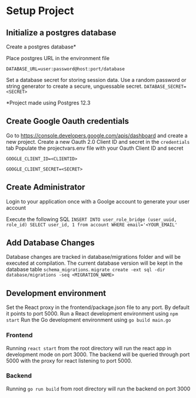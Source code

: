# Setup Project

## Initialize a postgres database

Create a postgres database*

Place postgres URL in the environment file

``DATABASE_URL=user:password@host:port/database``

Set a database secret for storing session data. Use a random password or string generator to create a secure,
unguessable secret.
``DATABASE_SECRET=<SECRET>``

*Project made using Postgres 12.3

## Create Google Oauth credentials

Go to https://console.developers.google.com/apis/dashboard and create a new project. Create a new Oauth 2.0 Client ID
and secret in the ``credentials`` tab Populate the projectvars.env file with your Oauth Client ID and secret

``GOOGLE_CLIENT_ID=<CLIENTID>``

``GOOGLE_CLIENT_SECRET=<SECRET>``

## Create Administrator

Login to your application once with a Goolge account to generate your user account

Execute the following SQL `INSERT INTO user_role_bridge (user_uuid, role_id) SELECT user_id, 1 from account WHERE email='<YOUR_EMAIL'`

## Add Database Changes
Database changes are tracked in database/migrations folder and will be executed at compilation. 
The current database version will be kept in the database table `schema_migrations`.
``migrate create -ext sql -dir database/migrations -seq <MIGRATION_NAME>``

## Development environment
Set the React proxy in the frontend/package.json file to any port. By default it points to port 5000.
Run a React development environment using `npm start`
Run the Go development environment using `go build main.go`

### Frontend

Running `react start` from the root directory will run the react app in development mode on port 3000. The backend will
be queried through port 5000 with the proxy for react listening to port 5000.

### Backend

Running `go run build` from root directory will run the backend on port 3000
